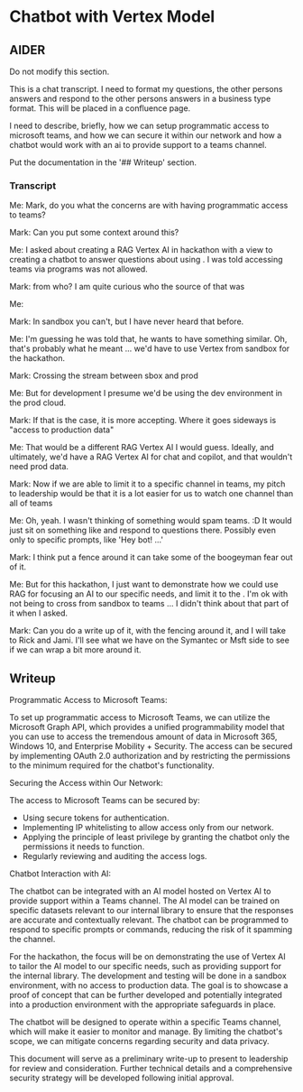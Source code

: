 # Chatbot with Vertex Model

## AIDER

Do not modify this section.

This is a chat transcript. I need to format my questions, the other persons
answers and respond to the other persons answers in a business type format.
This will be placed in a confluence page.

I need to describe, briefly, how we can setup programmatic access to microsoft
teams, and how we can secure it within our network and how a chatbot would
work with an ai to provide support to a teams channel.

Put the documentation in the '## Writeup' section.

### Transcript

Me: Mark, do you what the concerns are with having programmatic access to
teams?

Mark: Can you put some context around this?

Me: I asked about creating a RAG Vertex AI in hackathon with a view to
creating a chatbot to answer questions about using <internal library>. I was
told accessing teams via programs was not allowed.

Mark: from who? I am quite curious who the source of that was

Me: <co-workder>

Mark: In sandbox you can't, but I have never heard that before.

Me: I'm guessing he was told that, he wants to have something similar.
  Oh, that's probably what he meant ... we'd have to use Vertex from sandbox
  for the hackathon.

Mark: Crossing the stream between sbox and prod

Me: But for development I presume we'd be using the dev environment in the
prod cloud.

Mark: If that is the case, it is more accepting. Where it goes sideways is
"access to production data"

Me: That would be a different RAG Vertex AI I would guess. Ideally, and
ultimately, we'd have a RAG Vertex AI for chat and copilot, and that wouldn't
need prod data.

Mark: Now if we are able to limit it to a specific channel in teams, my pitch
to leadership would be that it is a lot easier for us to watch one channel
than all of teams

Me: Oh,  yeah. I wasn't thinking of something would spam teams. :D It would
just sit on something like <support chat> and respond to questions there.
Possibly even only to specific prompts, like 'Hey bot! ...'

Mark: I think put a fence around it can take some of the boogeyman fear out of
it.

Me: But for this hackathon, I just want to demonstrate how we could use RAG
for focusing an AI to our specific needs, and limit it to the <internal
library>.
  I'm ok with not being to cross from sandbox to teams ... I didn't think
  about that part of it when I asked.

Mark: Can you do a write up of it, with the fencing around it, and I will take
to Rick and Jami. I'll see what we have on the Symantec or Msft side to see if
we can wrap a bit more around it.

## Writeup

Programmatic Access to Microsoft Teams:

To set up programmatic access to Microsoft Teams, we can utilize the Microsoft
Graph API, which provides a unified programmability model that you can use to
access the tremendous amount of data in Microsoft 365, Windows 10, and
Enterprise Mobility + Security. The access can be secured by implementing
OAuth 2.0 authorization and by restricting the permissions to the minimum
required for the chatbot's functionality.

Securing the Access within Our Network:

The access to Microsoft Teams can be secured by:
* Using secure tokens for authentication.
* Implementing IP whitelisting to allow access only from our network.
* Applying the principle of least privilege by granting the chatbot only the
   permissions it needs to function.
* Regularly reviewing and auditing the access logs.

Chatbot Interaction with AI:

The chatbot can be integrated with an AI model hosted on Vertex AI to provide
support within a Teams channel. The AI model can be trained on specific
datasets relevant to our internal library to ensure that the responses are
accurate and contextually relevant. The chatbot can be programmed to respond
to specific prompts or commands, reducing the risk of it spamming the channel.

For the hackathon, the focus will be on demonstrating the use of Vertex AI to
tailor the AI model to our specific needs, such as providing support for the
internal library. The development and testing will be done in a sandbox
environment, with no access to production data. The goal is to showcase
a proof of concept that can be further developed and potentially integrated
into a production environment with the appropriate safeguards in place.

The chatbot will be designed to operate within a specific Teams channel, which
will make it easier to monitor and manage. By limiting the chatbot's scope, we
can mitigate concerns regarding security and data privacy.

This document will serve as a preliminary write-up to present to leadership
for review and consideration. Further technical details and a comprehensive
security strategy will be developed following initial approval.
